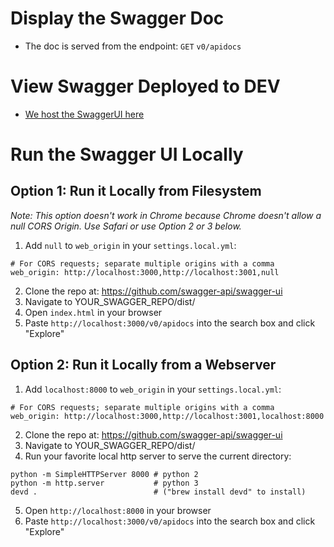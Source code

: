 # Display the Swagger Doc
- The doc is served from the endpoint: `GET` `v0/apidocs`

# View Swagger Deployed to DEV
- [We host the SwaggerUI here](https://department-of-veterans-affairs.github.io/va-digital-services-platform-docs/api-reference/#/) 
# Run the Swagger UI Locally
## Option 1: Run it Locally from Filesystem
_Note: This option doesn't work in Chrome because Chrome doesn't allow a null CORS Origin. Use Safari or use Option 2 or 3 below._
1. Add `null` to `web_origin` in your `settings.local.yml`:
```
# For CORS requests; separate multiple origins with a comma
web_origin: http://localhost:3000,http://localhost:3001,null
```
2. Clone the repo at: https://github.com/swagger-api/swagger-ui
3. Navigate to YOUR_SWAGGER_REPO/dist/
4. Open `index.html` in your browser
5. Paste `http://localhost:3000/v0/apidocs` into the search box and click "Explore"

## Option 2: Run it Locally from a Webserver
1. Add `localhost:8000` to `web_origin` in your `settings.local.yml`:
```
# For CORS requests; separate multiple origins with a comma
web_origin: http://localhost:3000,http://localhost:3001,localhost:8000
```
2. Clone the repo at: https://github.com/swagger-api/swagger-ui
3. Navigate to YOUR_SWAGGER_REPO/dist/
4. Run your favorite local http server to serve the current directory:
```
python -m SimpleHTTPServer 8000 # python 2
python -m http.server           # python 3
devd .                          # ("brew install devd" to install)
```
5. Open `http://localhost:8000` in your browser
6. Paste `http://localhost:3000/v0/apidocs` into the search box and click "Explore"

